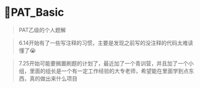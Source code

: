 # 🍟PAT_Basic

> PAT乙级的个人题解

> 6.14开始有了一些写注释的习惯，主要是发现之前写的没注释的代码太难读懂了😭

> 7.25开始可能要搁置刷题的计划了，最近加了一个青训营，并且加了一个小组，里面的组长是一个有一定工作经验的大专老师，希望能在里面学到点东西，真的做出来什么项目
